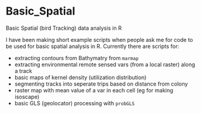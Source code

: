 # Basic_Spatial
Basic Spatial (bird Tracking) data analysis in R

I have been making short example scripts when people ask me for code to be used for basic spatial analysis in R.  Currently there are scripts for:
- extracting contours from Bathymatry from `marmap` 
- extracting environmental remote sensed vars (from a local raster) along a track
- basic maps of kernel density (utilization distribution)
- segmenting tracks into seperate trips based on distance from colony
- raster map with mean value of a var in each cell (eg for making isoscape)
- basic GLS (geolocator) processing with `probGLS`
